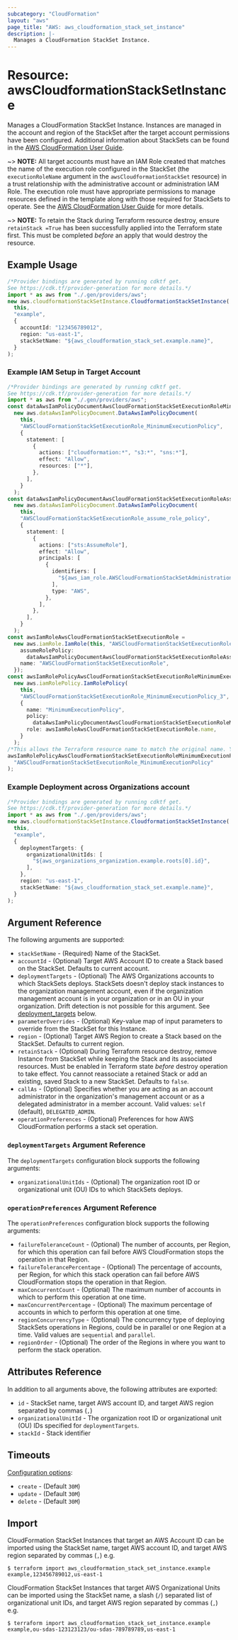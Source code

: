 ```yaml
---
subcategory: "CloudFormation"
layout: "aws"
page_title: "AWS: aws_cloudformation_stack_set_instance"
description: |-
  Manages a CloudFormation StackSet Instance.
---
```


# Resource: awsCloudformationStackSetInstance

Manages a CloudFormation StackSet Instance. Instances are managed in the account and region of the StackSet after the target account permissions have been configured. Additional information about StackSets can be found in the [AWS CloudFormation User Guide](https://docs.aws.amazon.com/AWSCloudFormation/latest/UserGuide/what-is-cfnstacksets.html).

\~> **NOTE:** All target accounts must have an IAM Role created that matches the name of the execution role configured in the StackSet (the `executionRoleName` argument in the `awsCloudformationStackSet` resource) in a trust relationship with the administrative account or administration IAM Role. The execution role must have appropriate permissions to manage resources defined in the template along with those required for StackSets to operate. See the [AWS CloudFormation User Guide](https://docs.aws.amazon.com/AWSCloudFormation/latest/UserGuide/stacksets-prereqs.html) for more details.

\~> **NOTE:** To retain the Stack during Terraform resource destroy, ensure `retainStack =True` has been successfully applied into the Terraform state first. This must be completed *before* an apply that would destroy the resource.

## Example Usage

```typescript
/*Provider bindings are generated by running cdktf get.
See https://cdk.tf/provider-generation for more details.*/
import * as aws from "./.gen/providers/aws";
new aws.cloudformationStackSetInstance.CloudformationStackSetInstance(
  this,
  "example",
  {
    accountId: "123456789012",
    region: "us-east-1",
    stackSetName: "${aws_cloudformation_stack_set.example.name}",
  }
);

```

### Example IAM Setup in Target Account

```typescript
/*Provider bindings are generated by running cdktf get.
See https://cdk.tf/provider-generation for more details.*/
import * as aws from "./.gen/providers/aws";
const dataAwsIamPolicyDocumentAwsCloudFormationStackSetExecutionRoleMinimumExecutionPolicy =
  new aws.dataAwsIamPolicyDocument.DataAwsIamPolicyDocument(
    this,
    "AWSCloudFormationStackSetExecutionRole_MinimumExecutionPolicy",
    {
      statement: [
        {
          actions: ["cloudformation:*", "s3:*", "sns:*"],
          effect: "Allow",
          resources: ["*"],
        },
      ],
    }
  );
const dataAwsIamPolicyDocumentAwsCloudFormationStackSetExecutionRoleAssumeRolePolicy =
  new aws.dataAwsIamPolicyDocument.DataAwsIamPolicyDocument(
    this,
    "AWSCloudFormationStackSetExecutionRole_assume_role_policy",
    {
      statement: [
        {
          actions: ["sts:AssumeRole"],
          effect: "Allow",
          principals: [
            {
              identifiers: [
                "${aws_iam_role.AWSCloudFormationStackSetAdministrationRole.arn}",
              ],
              type: "AWS",
            },
          ],
        },
      ],
    }
  );
const awsIamRoleAwsCloudFormationStackSetExecutionRole =
  new aws.iamRole.IamRole(this, "AWSCloudFormationStackSetExecutionRole", {
    assumeRolePolicy:
      dataAwsIamPolicyDocumentAwsCloudFormationStackSetExecutionRoleAssumeRolePolicy.json,
    name: "AWSCloudFormationStackSetExecutionRole",
  });
const awsIamRolePolicyAwsCloudFormationStackSetExecutionRoleMinimumExecutionPolicy =
  new aws.iamRolePolicy.IamRolePolicy(
    this,
    "AWSCloudFormationStackSetExecutionRole_MinimumExecutionPolicy_3",
    {
      name: "MinimumExecutionPolicy",
      policy:
        dataAwsIamPolicyDocumentAwsCloudFormationStackSetExecutionRoleMinimumExecutionPolicy.json,
      role: awsIamRoleAwsCloudFormationStackSetExecutionRole.name,
    }
  );
/*This allows the Terraform resource name to match the original name. You can remove the call if you don't need them to match.*/
awsIamRolePolicyAwsCloudFormationStackSetExecutionRoleMinimumExecutionPolicy.overrideLogicalId(
  "AWSCloudFormationStackSetExecutionRole_MinimumExecutionPolicy"
);

```

### Example Deployment across Organizations account

```typescript
/*Provider bindings are generated by running cdktf get.
See https://cdk.tf/provider-generation for more details.*/
import * as aws from "./.gen/providers/aws";
new aws.cloudformationStackSetInstance.CloudformationStackSetInstance(
  this,
  "example",
  {
    deploymentTargets: {
      organizationalUnitIds: [
        "${aws_organizations_organization.example.roots[0].id}",
      ],
    },
    region: "us-east-1",
    stackSetName: "${aws_cloudformation_stack_set.example.name}",
  }
);

```

## Argument Reference

The following arguments are supported:

* `stackSetName` - (Required) Name of the StackSet.
* `accountId` - (Optional) Target AWS Account ID to create a Stack based on the StackSet. Defaults to current account.
* `deploymentTargets` - (Optional) The AWS Organizations accounts to which StackSets deploys. StackSets doesn't deploy stack instances to the organization management account, even if the organization management account is in your organization or in an OU in your organization. Drift detection is not possible for this argument. See [deployment\_targets](#deployment_targets-argument-reference) below.
* `parameterOverrides` - (Optional) Key-value map of input parameters to override from the StackSet for this Instance.
* `region` - (Optional) Target AWS Region to create a Stack based on the StackSet. Defaults to current region.
* `retainStack` - (Optional) During Terraform resource destroy, remove Instance from StackSet while keeping the Stack and its associated resources. Must be enabled in Terraform state *before* destroy operation to take effect. You cannot reassociate a retained Stack or add an existing, saved Stack to a new StackSet. Defaults to `false`.
* `callAs` - (Optional) Specifies whether you are acting as an account administrator in the organization's management account or as a delegated administrator in a member account. Valid values: `self` (default), `DELEGATED_ADMIN`.
* `operationPreferences` - (Optional) Preferences for how AWS CloudFormation performs a stack set operation.

### `deploymentTargets` Argument Reference

The `deploymentTargets` configuration block supports the following arguments:

* `organizationalUnitIds` - (Optional) The organization root ID or organizational unit (OU) IDs to which StackSets deploys.

### `operationPreferences` Argument Reference

The `operationPreferences` configuration block supports the following arguments:

* `failureToleranceCount` - (Optional) The number of accounts, per Region, for which this operation can fail before AWS CloudFormation stops the operation in that Region.
* `failureTolerancePercentage` - (Optional) The percentage of accounts, per Region, for which this stack operation can fail before AWS CloudFormation stops the operation in that Region.
* `maxConcurrentCount` - (Optional) The maximum number of accounts in which to perform this operation at one time.
* `maxConcurrentPercentage` - (Optional) The maximum percentage of accounts in which to perform this operation at one time.
* `regionConcurrencyType` - (Optional) The concurrency type of deploying StackSets operations in Regions, could be in parallel or one Region at a time. Valid values are `sequential` and `parallel`.
* `regionOrder` - (Optional) The order of the Regions in where you want to perform the stack operation.

## Attributes Reference

In addition to all arguments above, the following attributes are exported:

* `id` - StackSet name, target AWS account ID, and target AWS region separated by commas (`,`)
* `organizationalUnitId` - The organization root ID or organizational unit (OU) IDs specified for `deploymentTargets`.
* `stackId` - Stack identifier

## Timeouts

[Configuration options](https://developer.hashicorp.com/terraform/language/resources/syntax#operation-timeouts):

* `create` - (Default `30M`)
* `update` - (Default `30M`)
* `delete` - (Default `30M`)

## Import

CloudFormation StackSet Instances that target an AWS Account ID can be imported using the StackSet name, target AWS account ID, and target AWS region separated by commas (`,`) e.g.

```console
$ terraform import aws_cloudformation_stack_set_instance.example example,123456789012,us-east-1
```

CloudFormation StackSet Instances that target AWS Organizational Units can be imported using the StackSet name, a slash (`/`) separated list of organizational unit IDs, and target AWS region separated by commas (`,`) e.g.

```console
$ terraform import aws_cloudformation_stack_set_instance.example example,ou-sdas-123123123/ou-sdas-789789789,us-east-1
```
